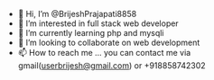 - 👋 Hi, I’m @BrijeshPrajapati8858
- 👀 I’m interested in full stack web developer
- 🌱 I’m currently learning php and mysqli
- 💞️ I’m looking to collaborate on web development
- 📫 How to reach me ... you can contact me via gmail(userbrijesh@gmail.com) or +918858742302


<!---
BrijeshPrajapati8858/BrijeshPrajapati8858 is a ✨ special ✨ repository because its `README.md` (this file) appears on your GitHub profile.
You can click the Preview link to take a look at your changes.
--->
